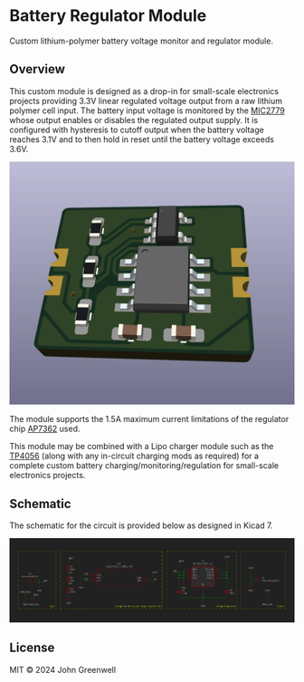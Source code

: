 # Battery Regulator Module

Custom lithium-polymer battery voltage monitor and regulator module.

## Overview

This custom module is designed as a drop-in for small-scale electronics projects providing 3.3V linear regulated voltage output from a raw lithium polymer cell input. The battery input voltage is monitored by the [MIC2779](https://www.digikey.com/en/products/detail/microchip-technology/MIC2779L-2YM5-TR/1616864) whose output enables or disables the regulated output supply. It is configured with hysteresis to cutoff output when the battery voltage reaches 3.1V and to then hold in reset until the battery voltage exceeds 3.6V.

![Battery Regulator Module 3d Render](images/battery-reg-module-3d-ap7362.png)

The module supports the 1.5A maximum current limitations of the regulator chip [AP7362](https://www.digikey.com/en/products/detail/diodes-incorporated/AP7362-33SP-13/5305857) used.

This module may be combined with a Lipo charger module such as the [TP4056](https://www.best-microcontroller-projects.com/tp4056.html) (along with any in-circuit charging mods as required) for a complete custom battery charging/monitoring/regulation for small-scale electronics projects.

## Schematic

The schematic for the circuit is provided below as designed in Kicad 7.

![Battery Regulator Module Schematic](images/battery-reg-module-schematic.png)

## License

MIT © 2024 John Greenwell